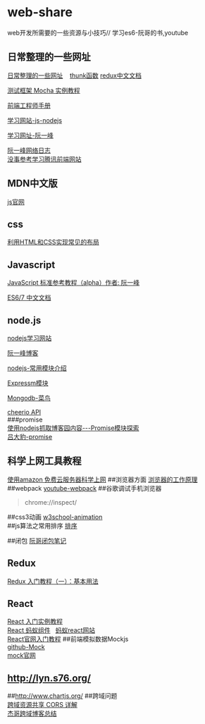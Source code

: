 # web-share
web开发所需要的一些资源与小技巧// 学习es6-阮哥的书,youtube
## 日常整理的一些网址
[日常整理的一些网址](http://www.w3cfuns.com/notes/19125/e1c1e49a6034d18cf3dc7b6e50a3d18a.html)    [thunk函数](http://www.ruanyifeng.com/blog/2015/05/thunk.html)     [redux中文文档](http://cn.redux.js.org/docs/react-redux/api.html)

[测试框架 Mocha 实例教程](http://www.ruanyifeng.com/blog/2015/12/a-mocha-tutorial-of-examples.html)

[前端工程师手册](https://leohxj.gitbooks.io/front-end-database/content/html-and-css-basic/common-tag.html)

[学习网站-js-nodejs](http://javascript.ruanyifeng.com/nodejs/http.html)    

[学习网址-阮一峰](http://www.ruanyifeng.com/blog/2016/09/react-technology-stack.html)

[阮一峰网络日志](http://www.ruanyifeng.com/blog/archives.html)    
[没事参考学习腾讯前端网站](https://isux.tencent.com/)

## MDN中文版    
[js官网](https://developer.mozilla.org/zh-CN/docs/Web/JavaScript)
## css
[利用HTML和CSS实现常见的布局](https://segmentfault.com/a/1190000003931851)
## Javascript
[JavaScript 标准参考教程（alpha）作者: 阮一峰](http://javascript.ruanyifeng.com/)

[ES6/7 中文文档](http://es6.ruanyifeng.com/)
## node.js
[nodejs学习网站](http://cnodejs.org/getstart)   

[阮一峰博客](http://javascript.ruanyifeng.com/nodejs/fs.html)

[nodejs-常用模块介绍](https://0532.gitbooks.io/nodejs/content/path/README.html)  

[Expressm模块](http://www.expressjs.com.cn/)    

[Mongodb-菜鸟](http://www.runoob.com/mongodb/mongodb-databases-documents-collections.html)

[cheerio API](https://cnodejs.org/topic/5203a71844e76d216a727d2e)     
###promise     
[使用nodejs抓取博客园内容---Promise模块探索](http://www.cnblogs.com/roverliang/p/5340902.html)    
[吕大豹-promise](http://www.cnblogs.com/lvdabao/p/es6-promise-1.html)
## 科学上网工具教程
[使用amazon 免费云服务器科学上网](https://segmentfault.com/a/1190000003101075)
##浏览器方面
[浏览器的工作原理](https://www.nihaoshijie.com.cn/index.php/archives/322)
##webpack
[youtube-webpack](https://www.youtube.com/watch?v=fGed9phNkto)
##谷歌调试手机浏览器
>chrome://inspect/    

##css3动画
[w3school-animation](http://www.w3school.com.cn/css3/css3_animation.asp)    
##js算法之常用排序
[排序](https://segmentfault.com/a/1190000005144961)

##闭包
[阮哥闭包笔记](http://www.ruanyifeng.com/blog/2009/08/learning_javascript_closures.html)

## Redux
[Redux 入门教程（一）：基本用法](http://www.ruanyifeng.com/blog/2016/09/redux_tutorial_part_one_basic_usages.html)    
##  React
[React 入门实例教程](http://www.ruanyifeng.com/blog/2015/03/react.html)    
[React 蚂蚁组件](https://ant.design/components/modal/)   
[蚂蚁react网站](http://09x.ant.design/components/validation/)    
[React官网入门教程](http://reactjs.cn/react/docs/getting-started-zh-CN.html)
##前端模拟数据Mockjs    
[github-Mock](https://github.com/nuysoft/Mock/wiki/Getting-Started)     
[mock官网](http://mockjs.com/examples.html#Boolean)    

## http://lyn.s76.org/

##http://www.chartjs.org/
##跨域问题    
[跨域资源共享 CORS 详解](http://www.ruanyifeng.com/blog/2016/04/cors.html)    
[杰哥跨域博客总结](http://lyn.s76.org/2016/06/09/ios8-cors-prefilght/)
